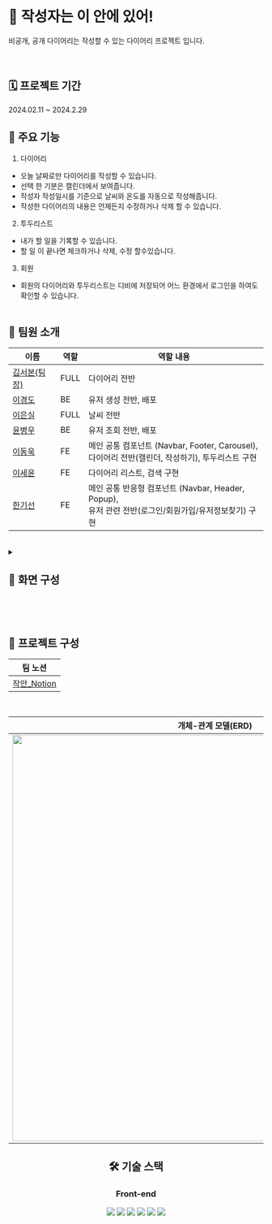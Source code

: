 #  📒 작성자는 이 안에 있어!

비공개, 공개 다이어리는 작성할 수 있는 다이어리 프로젝트 입니다.<br />
<br /><br />

## 🗓️ 프로젝트 기간

2024.02.11 ~ 2024.2.29


## 📌 주요 기능

1. 다이어리

- 오늘 날짜로만 다이어리를 작성할 수 있습니다. <br />
- 선택 한 기분은 캘린더에서 보여줍니다. <br />
- 작성자 작성일시를 기준으로 날씨와 온도를 자동으로 작성해줍니다. <br />
- 작성한 다이어리의 내용은 언제든지 수정하거나 삭제 할 수 있습니다. <br />

2. 투두리스트

- 내가 할 일을 기록할 수 있습니다. <br />
- 할 일 이 끝나면 체크하거나 삭제, 수정 할수있습니다. <br />


3. 회원

- 회원의 다이어리와 투두리스트는 디비에 저장되어 어느 환경에서 로그인을 하여도 확인할 수 있습니다.  <br />
  <br />

## 👥 팀원 소개

<div align=center >

| 이름 | 역할 | 역할 내용 |
| --- | --- | --- |
| [김서본(팀장)](https://github.com/seobon/) | FULL | 다이어리 전반 |
| [이경도](https://github.com/leekyoungdo) | BE | 유저 생성 전반, 배포 |
| [이은실](https://github.com/HeySiriLee) | FULL | 날씨 전반 |
| [윤병우](https://github.com/yoonbung12) | BE | 유저 조회 전반, 배포 |
| [이동욱](https://github.com/ldw0123) | FE | 메인 공통 컴포넌트 (Navbar, Footer, Carousel), <br /> 다이어리 전반(캘린더, 작성하기), 투두리스트 구현|
| [이세윤](https://github.com/ErrorMonkey) | FE | 다이어리 리스트, 검색 구현 |
| [한기선](https://github.com/kihet77) | FE | 메인 공통 반응형 컴포넌트 (Navbar, Header, Popup), <br /> 유저 관련 전반(로그인/회원가입/유저정보찾기) 구현 |

</div>


<br />

<details>
<summary>
    
## 📌 화면 구성

</summary>

<div align=center >

| 회원/비회원 서비스 | 
| :---: |
| <img src="" width="750"> |
| 홈페이지 메인 |


---



</details>

</div>

<br /><br />

## 📌 프로젝트 구성

<div align=center> 

</div>

<div align=center> 

| **팀 노션** |
| :----------: |
| [작안_Notion](https://www.notion.so/2-497aee7da76c44349b490e628b98f318?pvs=4) |

</div>
<br />
<div align=center> 
  
| **개체-관계 모델(ERD)** |
| :----------: |
| <img src='https://github.com/seobon/TeamTwoFront/blob/develop/src/assets/GIT/ERD.jpg' width="800" /> |



## 🛠️ 기술 스택

### Front-end

<img src="https://img.shields.io/badge/html5-E34F26?style=for-the-badge&logo=html5&logoColor=white" /> <img src="https://img.shields.io/badge/css-1572B6?style=for-the-badge&logo=css3&logoColor=white" /> <img src="https://img.shields.io/badge/react-61DAFB?style=for-the-badge&logo=react&logoColor=black" /> <img src="https://img.shields.io/badge/javascript-F7DF1E?style=for-the-badge&logo=javascript&logoColor=black" /> <img src="https://img.shields.io/badge/TailwindCSS
#06B6D4?style=for-the-badge&logo=TailwindCSS
&logoColor=black" /> <img src="https://img.shields.io/badge/axios-5A29E4?style=for-the-badge&logo=axios&logoColor=black" />
<br />
